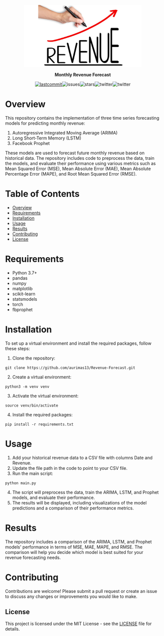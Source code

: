<p align=center>
  <img height="200px" src="https://github.com/aurimas13/Revenue-Forecast/blob/main/public/images/revenue.jpg"/>
</p>

<p align="center" > <b> Monthly Revenue Forecast </b> </p>
<p align=center>
<a href="https://img.shields.io/github/last-commit/aurimas13/Revenue-Forecast"><img alt="lastcommit" src="https://img.shields.io/github/last-commit/aurimas13/Revenue-Forecast?style=social"/></a
<a href="https://img.shields.io/github/issues/aurimas13/Revenue-Forecast"><img alt="issues" src="https://img.shields.io/github/issues/aurimas13/Revenue-Forecast?style=social"/></a
<a href="https://img.shields.io/github/stars/aurimas13/Revenue-Forecast"><img alt="stars" src="https://img.shields.io/github/stars/aurimas13/Revenue-Forecast?style=social"/></a
<a href="https://img.shields.io/github/forks/aurimas13/Revenue-Forecast"><img alt="twitter" src="https://img.shields.io/github/forks/aurimas13/Revenue-Forecast?style=social"/></a
  <a href="https://twitter.com/anausedas"><img alt="twitter" src="https://img.shields.io/twitter/follow/anausedas?style=social"/></a>
</p>

# Overview

This repository contains the implementation of three time series forecasting models for predicting monthly revenue:

1. Autoregressive Integrated Moving Average (ARIMA)
2. Long Short-Term Memory (LSTM)
3. Facebook Prophet

These models are used to forecast future monthly revenue based on historical data. The repository includes code to preprocess the data, train the models, and evaluate their performance using various metrics such as Mean Squared Error (MSE), Mean Absolute Error (MAE), Mean Absolute Percentage Error (MAPE), and Root Mean Squared Error (RMSE).

# Table of Contents

- [Overview](#overview)
- [Requirements](#requirements)
- [Installation](#installation)
- [Usage](#usage)
- [Results](#results)
- [Contributing](#contributing)
- [License](#license)

# Requirements

- Python 3.7+
- pandas
- numpy
- matplotlib
- scikit-learn
- statsmodels
- torch
- fbprophet

# Installation

To set up a virtual environment and install the required packages, follow these steps:

1. Clone the repository:
```
git clone https://github.com/aurimas13/Revenue-Forecast.git
```
2. Create a virtual environment:
```
python3 -m venv venv
```
3. Activate the virtual environment:
```
source venv/bin/activate
```
4. Install the required packages:
```
pip install -r requirements.txt
```

# Usage

1. Add your historical revenue data to a CSV file with columns Date and Revenue.
2. Update the file path in the code to point to your CSV file.
3. Run the main script:
```
python main.py
```
4. The script will preprocess the data, train the ARIMA, LSTM, and Prophet models, and evaluate their performance.
5. The results will be displayed, including visualizations of the model predictions and a comparison of their performance metrics.

# Results

The repository includes a comparison of the ARIMA, LSTM, and Prophet models' performance in terms of MSE, MAE, MAPE, and RMSE. The comparison will help you decide which model is best suited for your revenue forecasting needs.

# Contributing

Contributions are welcome! Please submit a pull request or create an issue to discuss any changes or improvements you would like to make.

## License

This project is licensed under the MIT License - see the [LICENSE](https://github.com/aurimas13/Revenue-Forecast/blob/main/LICENSE) file for details.